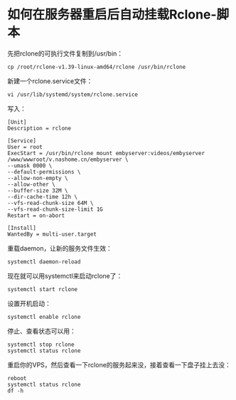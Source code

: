 # 如何在服务器重启后自动挂载Rclone-脚本


<!--more-->

先把rclone的可执行文件复制到/usr/bin：

```
cp /root/rclone-v1.39-linux-amd64/rclone /usr/bin/rclone
```

新建一个rclone.service文件：

```
vi /usr/lib/systemd/system/rclone.service
```

写入：

```
[Unit]
Description = rclone

[Service]
User = root
ExecStart = /usr/bin/rclone mount embyserver:videos/embyserver /www/wwwroot/v.nashome.cn/embyserver \
--umask 0000 \
--default-permissions \
--allow-non-empty \
--allow-other \
--buffer-size 32M \
--dir-cache-time 12h \
--vfs-read-chunk-size 64M \
--vfs-read-chunk-size-limit 1G
Restart = on-abort

[Install]
WantedBy = multi-user.target
```

重载daemon，让新的服务文件生效：

```
systemctl daemon-reload
```

现在就可以用systemctl来启动rclone了：

```
systemctl start rclone
```

设置开机启动：

```
systemctl enable rclone
```

停止、查看状态可以用：

```
systemctl stop rclone
systemctl status rclone
```

重启你的VPS，然后查看一下rclone的服务起来没，接着查看一下盘子挂上去没：

```
reboot
systemctl status rclone
df -h
```
